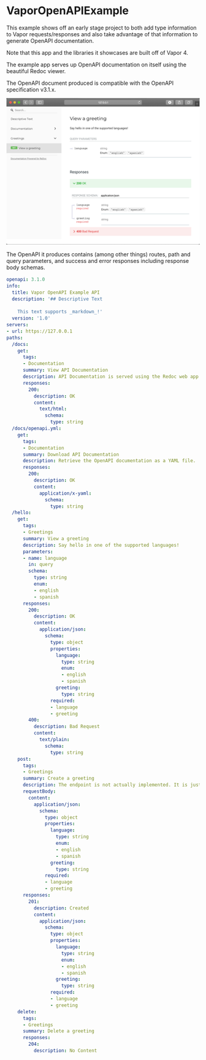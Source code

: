 # VaporOpenAPIExample

This example shows off an early stage project to both add type information to Vapor requests/responses and also take advantage of that information to generate OpenAPI documentation.

Note that this app and the libraries it showcases are built off of Vapor 4.

The example app serves up OpenAPI documentation on itself using the beautiful Redoc viewer.

The OpenAPI document produced is compatible with the OpenAPI specification v3.1.x.

![Documentation served by example app](./Screen%20Shot%202019-12-28%20at%207.18.48%20PM.png)

The OpenAPI it produces contains (among other things) routes, path and query parameters, and success and error responses including response body schemas.

```yaml
openapi: 3.1.0
info:
  title: Vapor OpenAPI Example API
  description: '## Descriptive Text

    This text supports _markdown_!'
  version: '1.0'
servers:
- url: https://127.0.0.1
paths:
  /docs:
    get:
      tags:
      - Documentation
      summary: View API Documentation
      description: API Documentation is served using the Redoc web app.
      responses:
        200:
          description: OK
          content:
            text/html:
              schema:
                type: string
  /docs/openapi.yml:
    get:
      tags:
      - Documentation
      summary: Download API Documentation
      description: Retrieve the OpenAPI documentation as a YAML file.
      responses:
        200:
          description: OK
          content:
            application/x-yaml:
              schema:
                type: string
  /hello:
    get:
      tags:
      - Greetings
      summary: View a greeting
      description: Say hello in one of the supported languages!
      parameters:
      - name: language
        in: query
        schema:
          type: string
          enum:
          - english
          - spanish
      responses:
        200:
          description: OK
          content:
            application/json:
              schema:
                type: object
                properties:
                  language:
                    type: string
                    enum:
                    - english
                    - spanish
                  greeting:
                    type: string
                required:
                - language
                - greeting
        400:
          description: Bad Request
          content:
            text/plain:
              schema:
                type: string
    post:
      tags:
      - Greetings
      summary: Create a greeting
      description: The endpoint is not actually implemented. It is just mocked up.
      requestBody:
        content:
          application/json:
            schema:
              type: object
              properties:
                language:
                  type: string
                  enum:
                  - english
                  - spanish
                greeting:
                  type: string
              required:
              - language
              - greeting
      responses:
        201:
          description: Created
          content:
            application/json:
              schema:
                type: object
                properties:
                  language:
                    type: string
                    enum:
                    - english
                    - spanish
                  greeting:
                    type: string
                required:
                - language
                - greeting
    delete:
      tags:
      - Greetings
      summary: Delete a greeting
      responses:
        204:
          description: No Content
```
